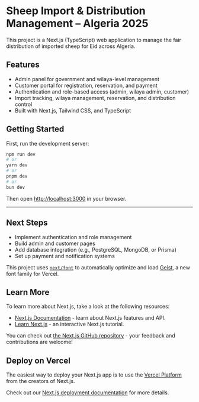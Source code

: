 # Sheep Import & Distribution Management – Algeria 2025

This project is a Next.js (TypeScript) web application to manage the fair distribution of imported sheep for Eid across Algeria.

## Features
- Admin panel for government and wilaya-level management
- Customer portal for registration, reservation, and payment
- Authentication and role-based access (admin, wilaya admin, customer)
- Import tracking, wilaya management, reservation, and distribution control
- Built with Next.js, Tailwind CSS, and TypeScript

## Getting Started

First, run the development server:

```bash
npm run dev
# or
yarn dev
# or
pnpm dev
# or
bun dev
```

Then open [http://localhost:3000](http://localhost:3000) in your browser.

---

## Next Steps
- Implement authentication and role management
- Build admin and customer pages
- Add database integration (e.g., PostgreSQL, MongoDB, or Prisma)
- Set up payment and notification systems

This project uses [`next/font`](https://nextjs.org/docs/app/building-your-application/optimizing/fonts) to automatically optimize and load [Geist](https://vercel.com/font), a new font family for Vercel.

## Learn More

To learn more about Next.js, take a look at the following resources:

- [Next.js Documentation](https://nextjs.org/docs) - learn about Next.js features and API.
- [Learn Next.js](https://nextjs.org/learn) - an interactive Next.js tutorial.

You can check out [the Next.js GitHub repository](https://github.com/vercel/next.js) - your feedback and contributions are welcome!

## Deploy on Vercel

The easiest way to deploy your Next.js app is to use the [Vercel Platform](https://vercel.com/new?utm_medium=default-template&filter=next.js&utm_source=create-next-app&utm_campaign=create-next-app-readme) from the creators of Next.js.

Check out our [Next.js deployment documentation](https://nextjs.org/docs/app/building-your-application/deploying) for more details.
